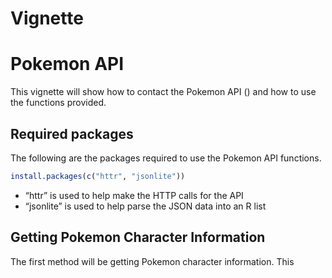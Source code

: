 Vignette
================

# Pokemon API

This vignette will show how to contact the Pokemon API () and how to use
the functions provided.

## Required packages

The following are the packages required to use the Pokemon API
functions.

``` r
install.packages(c("httr", "jsonlite"))
```

-   “httr” is used to help make the HTTP calls for the API
-   “jsonlite” is used to help parse the JSON data into an R list

## Getting Pokemon Character Information

The first method will be getting Pokemon character information. This
